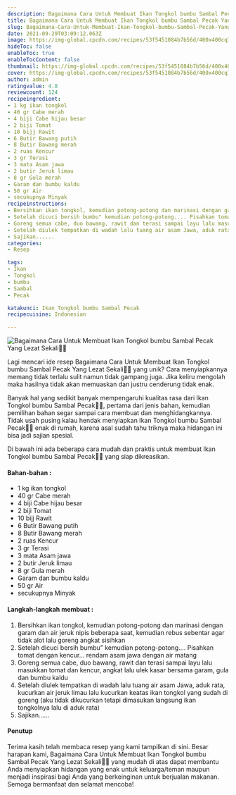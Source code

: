 ```yaml
---
description: Bagaimana Cara Untuk Membuat Ikan Tongkol bumbu Sambal Pecak Yang Lezat Sekali"
title: Bagaimana Cara Untuk Membuat Ikan Tongkol bumbu Sambal Pecak Yang Lezat Sekali
slug: Bagaimana-Cara-Untuk-Membuat-Ikan-Tongkol-bumbu-Sambal-Pecak-Yang-Lezat-Sekali
date: 2021-09-29T03:09:12.063Z
image: https://img-global.cpcdn.com/recipes/53f5451084b7b56d/400x400cq70/photo.jpg
hideToc: false
enableToc: true
enableTocContent: false
thumbnail: https://img-global.cpcdn.com/recipes/53f5451084b7b56d/400x400cq70/photo.jpg
cover: https://img-global.cpcdn.com/recipes/53f5451084b7b56d/400x400cq70/photo.jpg
author: admin
ratingvalue: 4.8
reviewcount: 124
recipeingredient:
- 1 kg ikan tongkol
- 40 gr Cabe merah
- 4 biji Cabe hijau besar
- 2 biji Tomat
- 10 bijj Rawit
- 6 Butir Bawang putih
- 8 Butir Bawang merah
- 2 ruas Kencur
- 3 gr Terasi
- 3 mata Asam jawa
- 2 butir Jeruk limau
- 8 gr Gula merah
- Garam dan bumbu kaldu
- 50 gr Air
- secukupnya Minyak
recipeinstructions:
- Bersihkan ikan tongkol, kemudian potong-potong dan marinasi dengan garam dan air jeruk nipis beberapa saat, kemudian rebus sebentar agar tidak alot lalu goreng angkat sisihkan
- Setelah dicuci bersih bumbu" kemudian potong-potong.... Pisahkan tomat dengan kencur... rendam asam jawa dengan air matang
- Goreng semua cabe, duo bawang, rawit dan terasi sampai layu lalu masukkan tomat dan kencur, angkat lalu ulek kasar bersama garam, gula dan bumbu kaldu
- Setelah diulek tempatkan di wadah lalu tuang air asam Jawa, aduk rata, kucurkan air jeruk limau lalu kucurkan keatas ikan tongkol yang sudah di goreng (aku tidak dikucurkan tetapi dimasukan langsung ikan tongkolnya lalu di aduk rata)
- Sajikan......
categories:
- Resep

tags:
- Ikan
- Tongkol
- bumbu
- Sambal
- Pecak

katakunci: Ikan Tongkol bumbu Sambal Pecak
recipecuisine: Indonesian

---
```


![Bagaimana Cara Untuk Membuat Ikan Tongkol bumbu Sambal Pecak Yang Lezat Sekali👩‍🍳](https://img-global.cpcdn.com/recipes/53f5451084b7b56d/400x400cq70/photo.jpg)

Lagi mencari ide resep Bagaimana Cara Untuk Membuat Ikan Tongkol bumbu Sambal Pecak Yang Lezat Sekali👩‍🍳 yang unik? Cara menyiapkannya memang tidak terlalu sulit namun tidak gampang juga. Jika keliru mengolah maka hasilnya tidak akan memuaskan dan justru cenderung tidak enak.

Banyak hal yang sedikit banyak mempengaruhi kualitas rasa dari Ikan Tongkol bumbu Sambal Pecak👩‍🍳, pertama dari jenis bahan, kemudian pemilihan bahan segar sampai cara membuat dan menghidangkannya. Tidak usah pusing kalau hendak menyiapkan Ikan Tongkol bumbu Sambal Pecak👩‍🍳 enak di rumah, karena asal sudah tahu triknya maka hidangan ini bisa jadi sajian spesial.

Di bawah ini ada beberapa cara mudah dan praktis untuk membuat Ikan Tongkol bumbu Sambal Pecak👩‍🍳 yang siap dikreasikan.

<!--inarticleads1-->

#### Bahan-bahan :

- 1 kg ikan tongkol
- 40 gr Cabe merah
- 4 biji Cabe hijau besar
- 2 biji Tomat
- 10 bijj Rawit
- 6 Butir Bawang putih
- 8 Butir Bawang merah
- 2 ruas Kencur
- 3 gr Terasi
- 3 mata Asam jawa
- 2 butir Jeruk limau
- 8 gr Gula merah
- Garam dan bumbu kaldu
- 50 gr Air
- secukupnya Minyak

<!--inarticleads2-->

#### Langkah-langkah membuat :

1. Bersihkan ikan tongkol, kemudian potong-potong dan marinasi dengan garam dan air jeruk nipis beberapa saat, kemudian rebus sebentar agar tidak alot lalu goreng angkat sisihkan
1. Setelah dicuci bersih bumbu" kemudian potong-potong.... Pisahkan tomat dengan kencur... rendam asam jawa dengan air matang
1. Goreng semua cabe, duo bawang, rawit dan terasi sampai layu lalu masukkan tomat dan kencur, angkat lalu ulek kasar bersama garam, gula dan bumbu kaldu
1. Setelah diulek tempatkan di wadah lalu tuang air asam Jawa, aduk rata, kucurkan air jeruk limau lalu kucurkan keatas ikan tongkol yang sudah di goreng (aku tidak dikucurkan tetapi dimasukan langsung ikan tongkolnya lalu di aduk rata)
1. Sajikan......

#### Penutup

Terima kasih telah membaca resep yang kami tampilkan di sini. Besar harapan kami, Bagaimana Cara Untuk Membuat Ikan Tongkol bumbu Sambal Pecak Yang Lezat Sekali👩‍🍳 yang mudah di atas dapat membantu Anda menyiapkan hidangan yang enak untuk keluarga/teman maupun menjadi inspirasi bagi Anda yang berkeinginan untuk berjualan makanan. Semoga bermanfaat dan selamat mencoba!